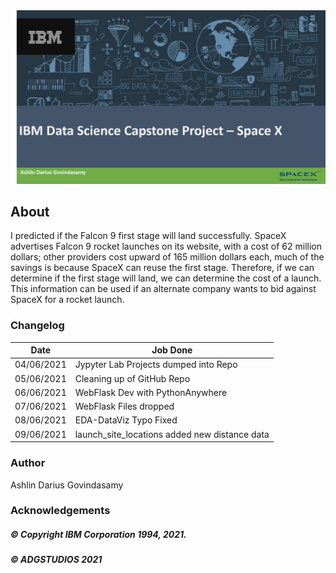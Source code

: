 <img src="https://raw.githubusercontent.com/ADGVLOGS/IBM-DataScience-SpaceX-Capstone/main/logo/bg.png">

## About

I predicted if the Falcon 9 first stage will land successfully. SpaceX
advertises Falcon 9 rocket launches on its website, with a cost of 62
million dollars; other providers cost upward of 165 million dollars each,
much of the savings is because SpaceX can reuse the first stage.
Therefore, if we can determine if the first stage will land, we can
determine the cost of a launch. This information can be used if an
alternate company wants to bid against SpaceX for a rocket launch. 

### Changelog

| Date           | Job Done                                  | 
|----------------| ----------------------------------------- | 
| 04/06/2021 | Jypyter Lab Projects dumped into Repo         |
| 05/06/2021 | Cleaning up of GitHub Repo                    |
| 06/06/2021 | WebFlask Dev with PythonAnywhere              |
| 07/06/2021 | WebFlask Files dropped                        |
| 08/06/2021 | EDA-DataViz Typo Fixed                        |
| 09/06/2021 | launch_site_locations added new distance data |

### Author

Ashlin Darius Govindasamy

### Acknowledgements 

##### © Copyright IBM Corporation 1994, 2021.
##### © ADGSTUDIOS 2021
